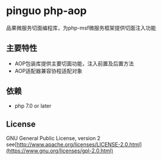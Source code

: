# pinguo php-aop

品果微服务切面编程库，为php-msf微服务框架提供切面注入功能

## 主要特性

* AOP包装库提供主要切面功能，注入前置及后置方法
* AOP适配器兼容协程适配对象

## 依赖

* php 7.0 or later

## License

GNU General Public License, version 2 see[http://www.apache.org/licenses/LICENSE-2.0.html](https://www.gnu.org/licenses/gpl-2.0.html)


